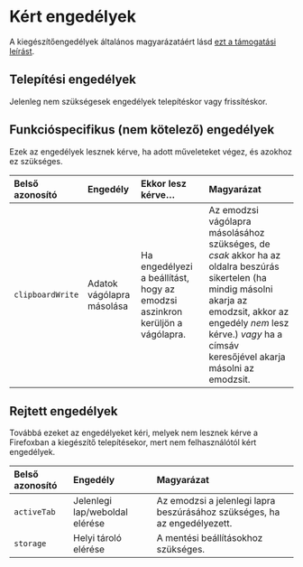 # Kért engedélyek

A kiegészítőengedélyek általános magyarázatáért lásd [ezt a támogatási leírást](https://support.mozilla.org/kb/permission-request-messages-firefox-extensions).

## Telepítési engedélyek

Jelenleg nem szükségesek engedélyek telepítéskor vagy frissítéskor.

## Funkcióspecifikus (nem kötelező) engedélyek

Ezek az engedélyek lesznek kérve, ha adott műveleteket végez, és azokhoz ez szükséges.

| Belső azonosító  | Engedély                  | Ekkor lesz kérve…                                                            | Magyarázat                                                                                                                                                                                                                           |
|:-----------------|:--------------------------|:-----------------------------------------------------------------------------|:-------------------------------------------------------------------------------------------------------------------------------------------------------------------------------------------------------------------------------------|
| `clipboardWrite` | Adatok vágólapra másolása | Ha engedélyezi a beállítást, hogy az emodzsi aszinkron kerüljön a vágólapra. | Az emodzsi vágólapra másolásához szükséges, de _csak_ akkor ha az oldalra beszúrás sikertelen (ha mindig másolni akarja az emodzsit, akkor az engedély _nem_ lesz kérve.) _vagy_ ha a címsáv keresőjével akarja másolni az emodzsit. |

## Rejtett engedélyek

Továbbá ezeket az engedélyeket kéri, melyek nem lesznek kérve a Firefoxban a kiegészítő telepítésekor, mert nem felhasználótól kért engedélyek.

| Belső azonosító | Engedély                       | Magyarázat                                                                |
|:----------------|:-------------------------------|:--------------------------------------------------------------------------|
| `activeTab`     | Jelenlegi lap/weboldal elérése | Az emodzsi a jelenlegi lapra beszúrásához szükséges, ha az engedélyezett. |
| `storage`       | Helyi tároló elérése           | A mentési beállításokhoz szükséges.                                       |
